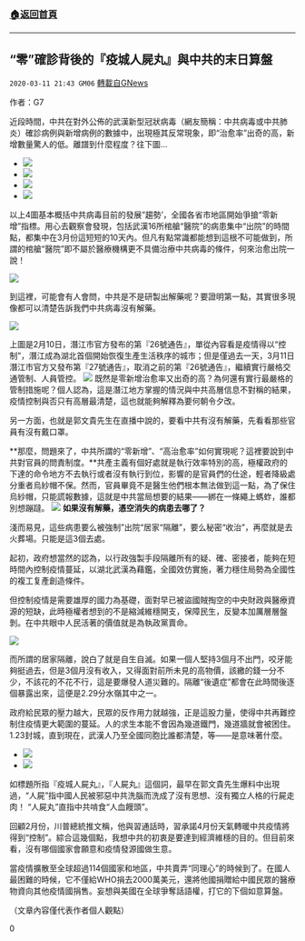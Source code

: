 ###  [:house:返回首頁](https://github.com/ourhimalayas/txt)
---

## “零”確診背後的『疫城人屍丸』與中共的末日算盤
`2020-03-11 21:43 GM06` [轉載自GNews](https://gnews.org/zh-hant/139173/)

作者：G7

近段時間，中共在對外公佈的武漢新型冠狀病毒（網友簡稱：中共病毒或中共肺炎）確診病例與新增病例的數據中，出現極其反常現象，即“治愈率”出奇的高，新增數量驚人的低。離譜到什麼程度？往下圖…

- ![](https://s3-ap-northeast-1.amazonaws.com/news.guo.offload.media/wp-content/uploads/2020/03/11211405/1-58.png)
- ![](https://s3-ap-northeast-1.amazonaws.com/news.guo.offload.media/wp-content/uploads/2020/03/11211424/2-41.png)
- ![](https://s3-ap-northeast-1.amazonaws.com/news.guo.offload.media/wp-content/uploads/2020/03/11211438/3-20.png)
- ![](https://s3-ap-northeast-1.amazonaws.com/news.guo.offload.media/wp-content/uploads/2020/03/11211449/4-14.png)


以上4圖基本概括中共病毒目前的發展”趨勢’，全國各省市地區開始爭搶“零新增”指標。用心去觀察會發現，包括武漢16所棺艙“醫院”的病患集中“出院”的時間點，都集中在3月份這短短的10天內。但凡有點常識都能想到這根不可能做到，所謂的棺艙“醫院”即不屬於醫療機構更不具備治療中共病毒的條件，何來治愈出院一說！

![](https://s3-ap-northeast-1.amazonaws.com/news.guo.offload.media/wp-content/uploads/2020/03/11211636/5-14.png)

到這裡，可能會有人會問，中共是不是研製出解藥呢？要證明第一點，其實很多現像都可以清楚告訴我們中共病毒沒有解藥。

![](https://s3-ap-northeast-1.amazonaws.com/news.guo.offload.media/wp-content/uploads/2020/03/11211708/6-17.png)

上圖是2月10日，潛江市官方發布的第『26號通告』，單從內容看是疫情得以“控制”，潛江成為湖北首個開始恢復生產生活秩序的城市；但是僅過去一天，3月11日潛江市官方又發布第『27號通告』，取消之前的第『26號通告』，繼續實行嚴格交通管制、人員管控。
![](https://s3-ap-northeast-1.amazonaws.com/news.guo.offload.media/wp-content/uploads/2020/03/11211746/7-10.png)
既然是零新增治愈率又出奇的高？為何還有實行最嚴格的管制措施呢？個人認為，這是潛江地方掌握的情況與中共高層信息不對稱的結果，疫情控制與否只有高層最清楚，這也就能夠解釋為要何朝令夕改。

另一方面，也就是郭文貴先生在直播中說的，要看中共有沒有解藥，先看看那些官員有沒有戴口罩。

**那麼，問題來了，中共所謂的“零新增”、“高治愈率”如何實現呢？這裡要說到中共對官員的問責制度。**共產主義有個好處就是執行效率特別的高，極權政府的下達的命令地方不去執行或者沒有執行到位，影響的是官員們的仕途，輕者降級處分重者烏紗帽不保。然而，官員畢竟不是醫生他們根本無法做到這一點，為了保住烏紗帽，只能謊報數據，這就是中共當局想要的結果——綁在一條繩上螞蚱，誰都別想蹦躂。
![](https://s3-ap-northeast-1.amazonaws.com/news.guo.offload.media/wp-content/uploads/2020/03/11211827/8-8.png)
**如果沒有解藥，憑空消失的病患去哪了？**

淺而易見，這些病患要么被強制”出院“居家“隔離”，要么秘密“收治”，再麼就是去火葬場。只能是這3個去處。

起初，政府想當然的認為，以行政強製手段隔離所有的疑、確、密接者，能夠在短時間內控制疫情蔓延，以湖北武漢為藉鑑，全國效仿實施，著力穩住局勢為全國性的複工复產創造條件。

但控制疫情是需要雄厚的國力為基礎，面對早已被盜國賊掏空的中央財政與醫療資源的短缺，此時極權者想到的不是縮減維穩開支，保障民生，反變本加厲層層盤剝。在中共眼中人民活著的價值就是為執政黨賣命。

![](https://s3-ap-northeast-1.amazonaws.com/news.guo.offload.media/wp-content/uploads/2020/03/11212125/9-11.png)

而所謂的居家隔離，說白了就是自生自滅。如果一個人堅持3個月不出門，咬牙能夠挺過去，但是3個月沒有收入，又得面對前所未見的高物價，該繳的錢一分不少，不該花的不花不行，這是要爆發人道災難的。隔離“後遺症”都會在此時間後逐個暴露出來，這便是2.29分水嶺其中之一。

政府給民眾的壓力越大，民眾的反作用力就越強，正是這股力量，使得中共再難控制住疫情更大範圍的蔓延。人的求生本能不會因為幾道鐵門，幾道牆就會被困住。 1.23封城，直到現在，武漢人乃至全國同胞比誰都清楚，等——是意味著什麼。

- ![](https://s3-ap-northeast-1.amazonaws.com/news.guo.offload.media/wp-content/uploads/2020/03/11213056/10-7.png)
- ![](https://s3-ap-northeast-1.amazonaws.com/news.guo.offload.media/wp-content/uploads/2020/03/11213113/11-9.png)


如標題所指『疫城人屍丸』，『人屍丸』這個詞，最早在郭文貴先生爆料中出現過，“人屍”指中國人民被邪惡中共洗腦而洗成了沒有思想、沒有獨立人格的行屍走肉！ “人屍丸”直指中共啃食“人血饅頭”。

回顧2月份，川普總統推文稱，他與習通話時，習承諾4月份天氣轉暖中共疫情將得到“控制”。綜合這幾個點，我想中共的初衷是要達到經濟維穩的目的。但目前來看，沒有哪個國家會願意和疫情發源國做生意。

當疫情擴散至全球超過114個國家和地區，中共賣弄“同理心”的時候到了。在國人最困難的時候，它不僅給WHO捐去2000萬美元，還將他國捐贈給中國民眾的醫療物資向其他疫情國捐售。妄想與美國在全球爭奪話語權，打它的下個如意算盤。

（文章內容僅代表作者個人觀點）

0
